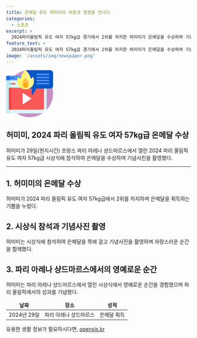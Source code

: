 ```yaml
---
title: 은메달 유도 허미미의 위용과 열정을 만나다
categories:
  - 스포츠
excerpt: >
  2024파리올림픽 유도 여자 57kg급 경기에서 2위를 차지한 허미미가 은메달을 수상하며 기념사진을 찍는 모습이 담겼다. 29일(현지시간) 파리 아레나 샹드마르스에서 열린 시상식에 참석한 허미미는 훌륭한 경기력으로 주목을 받았다.
feature_text: >
  2024파리올림픽 유도 여자 57kg급 경기에서 2위를 차지한 허미미가 은메달을 수상하며 기념사진을 찍는 모습이 담겼다. 29일(현지시간) 파리 아레나 샹드마르스에서 열린 시상식에 참석한 허미미는 훌륭한 경기력으로 주목을 받았다.
image: '/assets/img/newspaper.png'
---
```


<p><img src="/assets/img/news.png" alt="rentncar 속보" /></p>

<h2>허미미, 2024 파리 올림픽 유도 여자 57kg급 은메달 수상</h2>

<p data-ke-size="size16">허미미가 29일(현지시간) 프랑스 파리 아레나 샹드마르스에서 열린 2024 파리 올림픽 유도 여자 57kg급 시상식에 참석하여 은메달을 수상하며 기념사진을 촬영했다.</p>

<hr>

<h2 data-ke-size="size26">1. 허미미의 은메달 수상</h2>

<p data-ke-size="size16">허미미가 2024 파리 올림픽 유도 여자 57kg급에서 2위를 차지하며 은메달을 획득하는 기쁨을 누렸다.</p>

<h2 data-ke-size="size26">2. 시상식 참석과 기념사진 촬영</h2>

<p data-ke-size="size16">허미미는 시상식에 참석하여 은메달을 목에 걸고 기념사진을 촬영하며 자랑스러운 순간을 함께했다.</p>

<h2 data-ke-size="size26">3. 파리 아레나 샹드마르스에서의 영예로운 순간</h2>

<p data-ke-size="size16">허미미는 파리 아레나 샹드마르스에서 열린 시상식에서 영예로운 순간을 경험했으며 파리 올림픽에서의 성과를 기념했다.</p>

<table>
<thead>
<tr>
<td style="text-align: center; height: 17px;"><b>날짜</b></td>
<td style="text-align: center; height: 17px;"><b>장소</b></td>
<td style="text-align: center; height: 17px;"><b>성적</b></td>
</tr>
</thead>
<tbody>
<tr>
<td style="text-align: center; height: 17px;">2024년 29일</td>
<td style="text-align: center; height: 17px;">파리 아레나 샹드마르스</td>
<td style="text-align: center; height: 17px;">은메달 획득</td>
</tr>
</tbody>
</table>
유용한 생활 정보가 필요하시다면, <a href="https://opensis.kr" rel="dofollow">opensis.kr</a>


